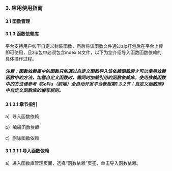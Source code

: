 ### 3. 应用使用指南

#### 3.1 函数管理

#### 3.1.3 函数依赖库

平台支持用户线下自定义封装函数，然后将该函数文件通过zip打包后在平台上传即可使用，且zip包中必须包含index.ts文件，以下为您介绍导入函数函数依赖的具体操作过程。

##### 注意：函数依赖库中的函数只能通过自定义函数导入该依赖函数后才可以使用依赖函数中的方法，加载自定义函数时，需同时加载引用的函数依赖库。使用依赖函数中的方法请参考《SoFlu（前端）全自动开发平台教程第1.3.2节：自定义函数库》中自定义函数库的编写规则。

#### 3.1.3.1 章节指引

a）导入函数依赖

b）编辑函数依赖

c）删除函数依赖

#### 3.1.3.1.1 导入函数依赖

a）进入函数库管理页面，选择“函数依赖”页签，单击导入函数依赖。
